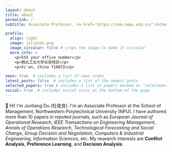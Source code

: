 ```yaml
---
layout: about
title: about
permalink: /
subtitle: Associate Professor, <a href='https://som.nwpu.edu.cn/'>School of Management</a>, Northwestern Polytechnical University

profile:
  align: right
  image: juliandu.png
  image_circular: false # crops the image to make it circular
  more_info: >
    <p>555 your office number</p>
    <p>西北工业大学长安校区</p>
    <p>Xi'an, China 710072</p>

news: true  # includes a list of news items
latest_posts: false  # includes a list of the newest posts
selected_papers: true # includes a list of papers marked as "selected={true}"
social: true  # includes social icons at the bottom of the page
---
```


👋 Hi! I'm Junliang Du (杜俊良).  I'm an Associate Professor at the School of Management, Northwestern Polytechnical University (NPU). I have authored more than 10 papers in reputed journals, such as _European Journal of Operational Research_, _IEEE Transactions on Engineering Management_, _Annals of Operations Research_, _Technological Forecasting and Social Change_, _Group Decision and Negotiation_, _Computers & Industrial Engineering_, _Information Sciences_, etc. My research interests are **Conflict Analysis**, **Preference Learning**, and **Decision Analysis**.